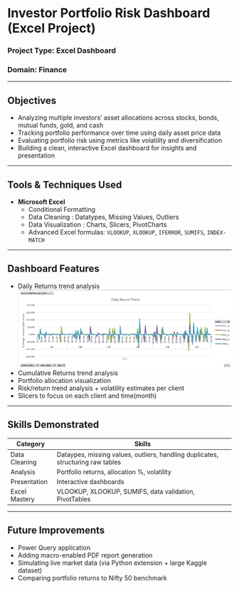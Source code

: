 # Investor Portfolio Risk Dashboard (Excel Project)

### Project Type: Excel Dashboard  
### Domain: Finance  

---

## Objectives

- Analyzing multiple investors’ asset allocations across stocks, bonds, mutual funds, gold, and cash  
- Tracking portfolio performance over time using daily asset price data  
- Evaluating portfolio risk using metrics like volatility and diversification  
- Building a clean, interactive Excel dashboard for insights and presentation  

---

## Tools & Techniques Used

- **Microsoft Excel**
  - Conditional Formatting
  - Data Cleaning : Datatypes, Missing Values, Outliers
  - Data Visualization : Charts, Slicers, PivotCharts
  - Advanced Excel formulas: `VLOOKUP`, `XLOOKUP`, `IFERROR`, `SUMIFS`, `INDEX-MATCH`

---

## Dashboard Features

-  Daily Returns trend analysis 
![alt text](image.png)
-  Cumulative Returns trend analysis
-  Portfolio allocation visualization
-  Risk/return trend analysis + volatility estimates per client 
-  Slicers to focus on each client and time(month)

---

## Skills Demonstrated

| Category       | Skills                                       |
|----------------|----------------------------------------------|
| Data Cleaning  | Dataypes, missing values, outliers, handling duplicates, structuring raw tables |
| Analysis       | Portfolio returns, allocation %, volatility  |
| Presentation   | Interactive dashboards   |
| Excel Mastery  | VLOOKUP, XLOOKUP, SUMIFS, data validation, PivotTables |

---

## Future Improvements

- Power Query application
- Adding macro-enabled PDF report generation  
- Simulating live market data (via Python extension + large Kaggle dataset)  
- Comparing portfolio returns to Nifty 50 benchmark  

